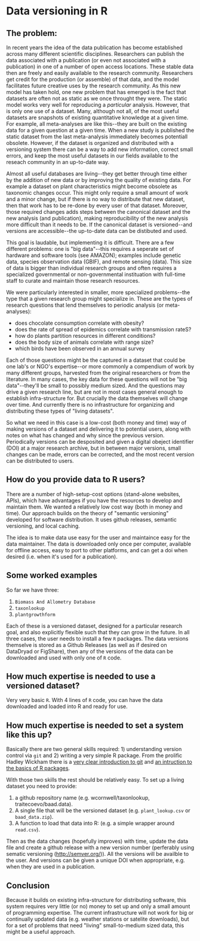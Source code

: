 # Data versioning in R

## The problem:

In recent years the idea of the data publication has become established across many different scientific disciplines.  Researchers can publish the data associated with a publication (or even not associated with a publication) in one of a number of open access locations.  These stable data then are freely and easily available to the research community.  Researchers get credit for the production (or assemble) of that data, and the model facilitates future creative uses by the research community.  As this new model has taken hold, one new problem that has emerged is the fact that datasets are often not as static as we once throught they were.  The static model works very well for reproducing a *particular* analysis.  However, that is only one use of a dataset.  Many, although not all, of the most useful datasets are snapshots of existing quantitative knowledge at a given time.  For example, all meta-analyses are like this--they are built on the existing data for a given question at a given time.  When a new study is published the static dataset from the last meta-analysis immediately becomes potentiall obsolete.  However, if the dataset is organized and distributed with a versioning system there can be a way to add new information, correct small errors, and keep the most useful datasets in our fields available to the reseach community in an up-to-date way.  

Almost all useful databases are living--they get better through time either by the addition of new data or by improving the quality of existing data.  For example a dataset on plant characteristics might become obsolete as taxonomic changes occur. This might only require a small amount of work and a minor change, but if there is no way to distribute that new dataset, then that work has to be re-done by every user of that dataset.  Moreover, those required changes adds steps between the canonical dataset and the new analysis (and publication), making reproducibility of the new analysis more difficult than it needs to be.  If the canonical dataset is versioned--and versions are accessible--the up-to-date data can be distibuted and used.  

This goal is laudable, but implementing it is difficult.  There are a few different problems: one is "big data"--this requires a seperate set of hardware and software tools (see AMAZON); examples include genetic data, species observation data (GBIF), and remote sensing (data).  This size of data is bigger than individual research groups and often requires a specialized governmental or non-governmental instituation with full-time staff to curate and maintain those research resources.  

We were particularly interested in smaller, more specialized problems--the type that a given research group might specialize in.  These are the types of research questions that lend themselves to periodic analysis (or meta-analyses):
- does chocolate consumption correlate with obesity?
- does the rate of spread of epidemics correlate with transmission rateS?
- how do plants partition resources in different conditions?
- does the body size of animals correlate with range size? 
- which birds have been observed in an annual survey

Each of those questions might be the captured in a dataset that could be one lab's or NGO's expertise--or more commonly a compendium of work by many different groups, harvested from the original researchers or from the literature.  In many cases, the key data for these questions will not be "big data"--they'll be small to possibly medium sized.  And the questions may drive a given research line, but are not in most cases general enough to establish infra-structure for.  But crucially the data themselves will change over time.  And currently there is no infrastructure for organizing and distributing these types of "living datasets".  

So what we need in this case is a low-cost (both money and time) way of making versions of a dataset and delivering it to potential users, along with notes on what has changed and why since the previous version.  Periodically versions can be desposited and given a digital obeject identifier (DOI) at a major research archive, but in between major versions, small changes can be made, errors can be corrected, and the most recent version can be distributed to users.  

## How do you provide data to R users?

There are a number of high-setup-cost options (stand-alone websites, APIs), which have advantages if you have the resources to develop and maintain them.  We wanted a relatively low cost way (both in money and time).  Our approach builds on the theory of "semantic versioning" developed for software distribution.   It uses github releases, semantic versioning, and local caching.

The idea is to make data use easy for the user and maintaince easy for the data maintainer.  The data is downloaded only once per computer, available for offline access, easy to port to other platforms, and can get a doi when desired (i.e. when it's used for a publication).

## Some worked examples

So far we have three:

1. `Biomass And Allometry Database`
2. `taxonlookup`
3. `plantgrowthform`

Each of these is a versioned dataset, designed for a particular research goal, and also explicitly flexible such that they can grow in the future.  In all three cases, the user needs to install a few `R` packages.  The data versions themselve is stored as a Github Releases (as well as if desired on DataDryad or FigShare), then any of the versions of the data can be downloaded and used with only one of `R` code.  

## How much expertise is needed to use a versioned dataset?

Very very basic `R`.  With 4 lines of `R` code, you can have the data downloaded and loaded into R and ready for use.  

## How much expertise is needed to set a system like this up?

Basically there are two general skills required: 1) understanding version control via ``git`` and 2) writing a very simple R package.  From the prolific Hadley Wickham there is a [very clear introduction to git](http://r-pkgs.had.co.nz/git.html) and [an intruction to the basics of R packages](http://r-pkgs.had.co.nz/intro.html).  

With those two skills the rest should be relatively easy.  To set up a living dataset you need to provide:
1. a github repository name (e.g. wcornwell/taxonlookup, traitecoevo/baad.data).  
2. A single file that will be the versioned dataset (e.g. `plant_lookup.csv` or `baad_data.zip`).  
3. A function to load that data into R: (e.g. a simple wrapper around `read.csv`).  

Then as the data changes (hopefully improves) with time, update the data file and create a github release with a new version number (perferably using sematic versioning (http://semver.org/)).  All the versions will be availble to the user.  And versions can be given a unique DOI when appropriate, e.g. when they are used in a publication.  

## Conclusion

Because it builds on existing infra-structure for distributing software, this system requires very little (or no) money to set up and only a small amount of programming expertise.  The current infrastructure will not work for big or continually updated data (e.g. weather stations or satelite downloads), but for a set of problems that need "living" small-to-medium sized data, this might be a useful approach.  
